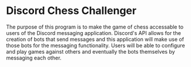 # Discord Chess Challenger

The purpose of this program is to make the game of chess accessable to users of 
the Discord messaging application. Discord's API allows for the creation of bots
that send messages and this application will make use of those bots for the messaging functionality. Users will be able to configure and play games against others and eventually the bots themselves by messaging each other. 

